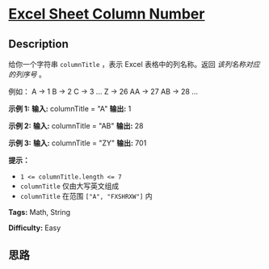 # [Excel Sheet Column Number][title]

## Description

给你一个字符串 `columnTitle` ，表示 Excel 表格中的列名称。返回 _该列名称对应的列序号_  。

例如：
            A -> 1    B -> 2    C -> 3    ...    Z -> 26    AA -> 27    AB -> 28     ...



**示例 1:**
            **输入:** columnTitle = "A"    **输出:** 1    

**示例  2:**
            **输入:** columnTitle = "AB"    **输出:** 28    

**示例  3:**
            **输入:** columnTitle = "ZY"    **输出:** 701



**提示：**

  * `1 <= columnTitle.length <= 7`
  * `columnTitle` 仅由大写英文组成
  * `columnTitle` 在范围 `["A", "FXSHRXW"]` 内


**Tags:** Math, String

**Difficulty:** Easy

## 思路

[title]: https://leetcode-cn.com/problems/excel-sheet-column-number
